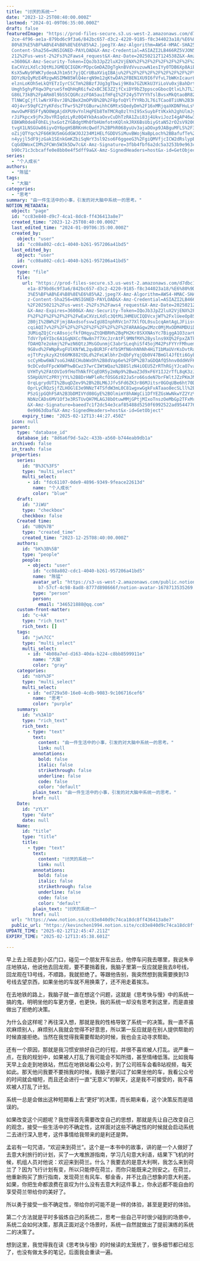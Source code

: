 ```yaml
---
title: "讨厌的系统一"
date: "2023-12-25T08:40:00.000Z"
lastmod: "2024-01-09T06:35:00.000Z"
draft: false
featuredImage: "https://prod-files-secure.s3.us-west-2.amazonaws.com/d7dbc101-8\
  2ce-4f96-ae1a-879bd6c9f3a6/842bc657-d3c2-4220-9185-f8c344023a18/%E6%80%9D%E8%\
  80%83%E5%BF%AB%E4%B8%8E%E6%85%A2.jpeg?X-Amz-Algorithm=AWS4-HMAC-SHA256&X-Amz-\
  Content-Sha256=UNSIGNED-PAYLOAD&X-Amz-Credential=ASIAZI2LB466RZ5VJON5%2F20250\
  212%2Fus-west-2%2Fs3%2Faws4_request&X-Amz-Date=20250212T124538Z&X-Amz-Expires\
  =3600&X-Amz-Security-Token=IQoJb3JpZ2luX2VjENX%2F%2F%2F%2F%2F%2F%2F%2F%2F%2Fw\
  EaCXVzLXdlc3QtMiJGMEQCIGDKrPDpcGmDAZOgTgknBVdVvuzuwN1esIYy0TDB6Xp8AiBij9pN8GR\
  KsX5wNy9FWK7ydeoAJh1m5t7yjQCrUBaXViqIBAju%2F%2F%2F%2F%2F%2F%2F%2F%2F%2F8BEAAa\
  DDYzNzQyMzE4MzgwNSIMW85WlQ4erqN9m12qKtwDA%2FBEN1XU9I6fVfvL7bWKnIcaur8wimsk5Jj\
  elznLoKOh5eLkQYETzIyrCSCTm%2BBzfJUg3gTbwij9K0a7GZUKkU3YiLoVu0xjBahDrtM1RDVNo7\
  Umgh5ghyPXqw3PqrueSfmQhHqR6ifw2xBC3E3ZZjfCxiDY9bZ3ppscoGbocQtlxLhJTLIAN%2B6HO\
  G86L73kB%2FpARm8l9bS5CQGRczzFOA5au1fHFqI%2F24y5TVYYhTslBvsxMkQtaoBR82RMlG8oYM\
  TlNWCgCjfllwNrXF8vrJB%2BeX2mOPVB%2B%2F8pfoQYlfYYRbJL76iTCao8TiUN%2B3H%2F3Ygn0\
  4Oj4vr59qFC2YyKFdscTFwr5%2FtGBurwihhC6MtxSQedyDm%2F16xMRjqaXKDNFHuLs%2FNNL0a7\
  mwvOwMFB5FfyNO0WgAjdXPU9vYnlHqPEb8TmTMCRq0zlYnI95xSuybFtVKxkh2ghUlmJyw9%2BhyP\
  rJiPkpcx9jPxJbvYRIqdzLyRz0Q4YkbAsaOxvCuDhTzRA1Zui83j4UkviJozI4gAP46w3JrhkWcHe\
  EBKWR0de8FOhELjhxGotZYGBdgtMh0fbHUmfotnKQlnkJRX6BsUbiyGtaN52rO2sV920Crkz3q0Ie\
  tvgX1LNSGUw86iyvQY6pgHSBRKnHcQwdfJ%2BPhR068yuUv3ajaDOxp9JABguMFLS%2F3wjzgtefq\
  oZijQTYqc%2F66K9U5mGGdGWJOJ234M1HELfGDDVSiMuvBWojNaBpLoch%2BBafufTe%2FLRwJZDl\
  n4yyjl5dF9jzGak1SEnkGmKZbiSqNrY3sl92so6F6ggeeG3%2FgiQMVfjcICW2dRslypBeHeMGi3w\
  CqGdDWoxCIM%2FCWn5W3k5Dw7c&X-Amz-Signature=3fbb4fbf6a2dc5a3253b9e963cfbbf0dc8\
  b90c71c3cbcaffe0e8bb0e4f5dff9a&X-Amz-SignedHeaders=host&x-id=GetObject"
series:
  - "个人成长"
authors:
  - "陈猛"
tags:
  - "大脑"
categories:
  - "思考"
summary: "由一件生活中的小事，引发的对大脑中系统一的思考。"
NOTION_METADATA:
  object: "page"
  id: "cc83e840-d9c7-4ca1-8dc8-ff436413a8e7"
  created_time: "2023-12-25T08:40:00.000Z"
  last_edited_time: "2024-01-09T06:35:00.000Z"
  created_by:
    object: "user"
    id: "cc08a802-cdc1-4040-b261-957206a41bd5"
  last_edited_by:
    object: "user"
    id: "cc08a802-cdc1-4040-b261-957206a41bd5"
  cover:
    type: "file"
    file:
      url: "https://prod-files-secure.s3.us-west-2.amazonaws.com/d7dbc101-82ce-4f96-a\
        e1a-879bd6c9f3a6/842bc657-d3c2-4220-9185-f8c344023a18/%E6%80%9D%E8%80%8\
        3%E5%BF%AB%E4%B8%8E%E6%85%A2.jpeg?X-Amz-Algorithm=AWS4-HMAC-SHA256&X-Am\
        z-Content-Sha256=UNSIGNED-PAYLOAD&X-Amz-Credential=ASIAZI2LB466XMFEWTIL\
        %2F20250212%2Fus-west-2%2Fs3%2Faws4_request&X-Amz-Date=20250212T124427Z\
        &X-Amz-Expires=3600&X-Amz-Security-Token=IQoJb3JpZ2luX2VjENX%2F%2F%2F%2\
        F%2F%2F%2F%2F%2F%2FwEaCXVzLXdlc3QtMiJHMEUCIQDVcxjWT%2FxlUeeOp8So8M20pW%\
        2B0jI%2BW%2Fjmj8AxdsofsvwIgU8InphRVc1n77XlfOL0su1cqAmtAgLJFiisvty%2FHYX\
        cqiAQI7v%2F%2F%2F%2F%2F%2F%2F%2F%2F%2FARAAGgw2Mzc0MjMxODM4MDUiDMkopJEMM\
        3UMiqZQjCrcA8sojcfkfOHqyuZtQHBRH%2BqPH2Kr8SXXNAsYc7BiggA1O3zar6sEQW77p7\
        TdVr7p6YIbc6A1GqNXCcfNw8n7f7XcJzrAtPl9MNfMX%2Byslns9XQ%2FpxZATk35jfocCB\
        fDAHQ7e2okmj%2FwzN6QtzJMsGOunmjC3abrSLeqhiSf45ojM42PsFYYrFMhuemT%2FTGzj\
        9G8vd%2FWNpRvgFUlKNfWL2qvBUR3Fr4fbSMfN6nhNhNh4HiT1bMaUVrKsDvtRanv0SCakj\
        ojTtPzykzyX2t66MK882tDLd%2FeLWlbhrZnQbFyYqjQb0V47BmGl4JfEti6Gyb4pI6%2Fi\
        scCyHbw6WA7soGJHAECHubWxOh%2B8dVap6e%2FDP%2B7aGDQAfQ5hnv0ddHVFKKtBIsXRv\
        9cDCvdoFFpcWXWPhwBCwz37wrCIWtWQaz%2B8SlzN4iOEU5ZrRThRGjYJcaO7vaOscL5TAh\
        UYHTy%2FAtOVIo9fHoThNkfFCqEOR5y2mNp9%2BwaZ3d9xF6Y1IJ2rTfL8qK3zJIqYsQZ4P\
        S5HpUUYCzPRYjYYL%2B8DrHWPleRcfOSG6z82Ja5ro66sdeN7brFWltJZzPKmJNzPsvMYrE\
        OrqLgrydUTI%2BuqDZev9%2B%2BLM6JJfv5Fd6ZK3r86MJitsr0GOqUBe6ht70DC5IAzMg6\
        OprLyCRQzSjfZLHOGlE3e9NNzT4TSfdW3mL0C81wgxwGgkFvATaao8ecSLll%2B4gw4bG8Y\
        PSzGjpGQhFSA%2B3bDMIVYd08GyE%2BOlmimY8hAWgCi1DfYEZGsWwNkwYZ2Yz%2Ffq1fFi\
        NbNzCADs6MV1Of3e3RSTUvQH7MLAGJ8bOtuwMMjGPtjMIxoTnszOeMbGp2TFxMrnJKyTMpO\
        &X-Amz-Signature=baeed7c1f2dc54e3caf85488d5250f6992522ad954477601cc3e28\
        0e9063dbaf&X-Amz-SignedHeaders=host&x-id=GetObject"
      expiry_time: "2025-02-12T13:44:27.450Z"
  icon: null
  parent:
    type: "database_id"
    database_id: "8d6a6f9d-5a2c-433b-a560-b744eab9db1a"
  archived: false
  in_trash: false
  properties:
    series:
      id: "B%3C%3FS"
      type: "multi_select"
      multi_select:
        - id: "fdc61107-0de9-4896-9349-9feace22613d"
          name: "个人成长"
          color: "blue"
    draft:
      id: "JiWU"
      type: "checkbox"
      checkbox: false
    Created time:
      id: "UBQ%7B"
      type: "created_time"
      created_time: "2023-12-25T08:40:00.000Z"
    authors:
      id: "bK%3B%5B"
      type: "people"
      people:
        - object: "user"
          id: "cc08a802-cdc1-4040-b261-957206a41bd5"
          name: "陈猛"
          avatar_url: "https://s3-us-west-2.amazonaws.com/public.notion-static.com/775523\
            b7-57cf-4c98-8ad8-8777d898666f/notion-avatar-1678713535269.png"
          type: "person"
          person:
            email: "346521888@qq.com"
    custom-front-matter:
      id: "c~kA"
      type: "rich_text"
      rich_text: []
    tags:
      id: "jw%7CC"
      type: "multi_select"
      multi_select:
        - id: "4b08a7ed-d163-40da-b224-c8bb8599911e"
          name: "大脑"
          color: "gray"
    categories:
      id: "nbY%3F"
      type: "multi_select"
      multi_select:
        - id: "ed729a50-16e0-4cdb-9083-9c106716cef6"
          name: "思考"
          color: "purple"
    summary:
      id: "x%3AlD"
      type: "rich_text"
      rich_text:
        - type: "text"
          text:
            content: "由一件生活中的小事，引发的对大脑中系统一的思考。"
            link: null
          annotations:
            bold: false
            italic: false
            strikethrough: false
            underline: false
            code: false
            color: "default"
          plain_text: "由一件生活中的小事，引发的对大脑中系统一的思考。"
          href: null
    Date:
      id: "zYLY"
      type: "date"
      date: null
    Name:
      id: "title"
      type: "title"
      title:
        - type: "text"
          text:
            content: "讨厌的系统一"
            link: null
          annotations:
            bold: false
            italic: false
            strikethrough: false
            underline: false
            code: false
            color: "default"
          plain_text: "讨厌的系统一"
          href: null
  url: "https://www.notion.so/cc83e840d9c74ca18dc8ff436413a8e7"
  public_url: "https://kevinchen1994.notion.site/cc83e840d9c74ca18dc8ff436413a8e7"
UPDATE_TIME: "2025-02-12T12:45:47.211Z"
EXPIRY_TIME: "2025-02-12T13:45:38.601Z"

---
```

<link rel="stylesheet" href="https://cdn.jsdelivr.net/npm/katex@0.16.2/dist/katex.min.css" integrity="sha384-bYdxxUwYipFNohQlHt0bjN/LCpueqWz13HufFEV1SUatKs1cm4L6fFgCi1jT643X" crossorigin="anonymous">


早上去上班走到小区门口，碰见一个朋友开车出去，他停车问我去哪里，我说朱辛庄地铁站，他说他去回龙观，要不要捎着我，我脑子里第一反应就是我去8号线，回龙观在13号线，不顺路，我就拒绝了。等跟他告别，我突然想到我需要换到13号线去望京西，如果坐他的车就不用换乘了，还不用走着挨冻。


在去地铁的路上，我脑子就一直在想这个问题，这就是《思考快与慢》中的系统一搞的鬼，明明坐他的车更方便，也更快，我的系统一却没有思考到这里，而是直接做出了拒绝的决策。


为什么会这样呢？再往深入想，那就是我的性格导致了系统一的决策。我一直不喜欢麻烦别人，麻烦别人我就会觉得不好意思，所以第一反应就是在别人提供帮助的时候直接拒绝。当然在我觉得我需要帮助的时候，我也会主动寻求帮助。


还有一个原因，那就是我习惯安排好自己的行程，并很不喜欢被人打乱。说严重一点，在我的规划中，如果被人打乱了我可能会不知所措，甚至情绪低落。比如我每天早上会走到地铁站，然后在地铁站看公众号，到了公司班车会看B站视频，每天如此。那天他问我要不要捎我的时候，我脑子里闪过了如果坐他的车，我看公众号的时间就会缩短，而且还会进行一直“无意义”的聊天，这是我不可接受的，我不喜欢被人打乱了计划。


系统一总是会做出这种短期看上去“更好”的决策，而长期来看，这个决策反而是错误的。


如果改变这个问题呢？我觉得首先需要改变自己的思想，那就是先让自己改变自己的观念，接受一些生活中的不确定性，这样面对这些不确定性的时候就会启动系统二去进行深入思考，这件事情给我带来的是利还是弊。


孟岩有一句咒语，“欢迎来到荷兰”。这个是一本书中的故事，讲的是一个人做好了去意大利旅行的计划，买了一大堆旅游指南，学习几句意大利语，结果下飞机的时候，机组人员对他说：欢迎来到荷兰。什么？我要去的是意大利啊，我怎么来到荷兰了？因为飞行计划有变，所以只能停在荷兰，而你只能既来之则安之。在荷兰，他重新购买了旅行指南，发现荷兰有风车、郁金香，并不比自己想象的意大利差。如果，你把生命都浪费在哀叹为什么没有去意大利这件事上，你永远都不能自由的享受荷兰带给你的美好了。


所以勇于接受一些不确定性，带给你的可能不是一样的体验，甚至是更好的体验。


第二个方法就是平时多锻炼自己的系统二，思考一些自己平时很少碰到的场景中，系统二会如何决策，那真正面对这个场景时，系统一自然就做出了提前演练的系统二的决策了。


想到这里，我觉得我在读《思考快与慢》的时候读的太笼统了，很多细节都已经忘了，也没有做太多的笔记，后面我会重读一遍。

